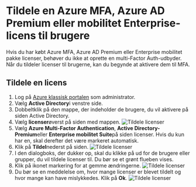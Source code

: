<properties
    pageTitle="Tildele licenser til Azure MFA | Microsoft Azure"
    description="Lær at tildele brugerlicenser til Microsoft Azure Multi-Factor Authentication."
    services="multi-factor-authentication"
    documentationCenter=""
    authors="kgremban"
    manager="femila"
    editor="yossib"/>

<tags
    ms.service="multi-factor-authentication"
    ms.workload="identity"
    ms.tgt_pltfrm="na"
    ms.devlang="na"
    ms.topic="get-started-article"
    ms.date="10/17/2016"
    ms.author="kgremban"/>

# <a name="assigning-an-azure-mfa-azure-ad-premium-or-enterprise-mobility-license-to-users"></a>Tildele en Azure MFA, Azure AD Premium eller mobilitet Enterprise-licens til brugere

Hvis du har købt Azure MFA, Azure AD Premium eller Enterprise mobilitet pakke licenser, behøver du ikke at oprette en multi-Factor Auth-udbyder. Når du tildeler licenser til brugerne, kan du begynde at aktivere dem til MFA.

## <a name="to-assign-a-license"></a>Tildele en licens

1. Log på [Azure klassisk portalen](https://manage.windowsazure.com) som administrator.
2. Vælg **Active Directory**i venstre side.
3. Dobbeltklik på den mappe, der indeholder de brugere, du vil aktivere på siden Active Directory.
4. Vælg **licenser**øverst på siden med mappen.
![Tildele licenser](./media/multi-factor-authentication-get-started-assign-licenses/assign1.png)
5. Vælg **Azure Multi-Factor Authentication**, **Active Directory-Premium**eller **Enterprise mobilitet Suite**på siden licenser.  Hvis du kun har en, skal derefter det være markeret automatisk.
6. Klik på **Tildel**nederst på siden.
![Tildele licenser](./media/multi-factor-authentication-get-started-assign-licenses/assign3.png)
6. I den dialogboks, der dukker op, skal du klikke på ud for de brugere eller grupper, du vil tildele licenser til.  Du bør se et grønt flueben vises.
7. Klik på ikonet markering for at gemme ændringerne.
![Tildele licenser](./media/multi-factor-authentication-get-started-assign-licenses/assign4.png)
8. Du bør se en meddelelse om, hvor mange licenser er blevet tildelt og hvor mange kan have mislykkedes.  Klik på **Ok**.
![Tildele licenser](./media/multi-factor-authentication-get-started-assign-licenses/assign5.png)
